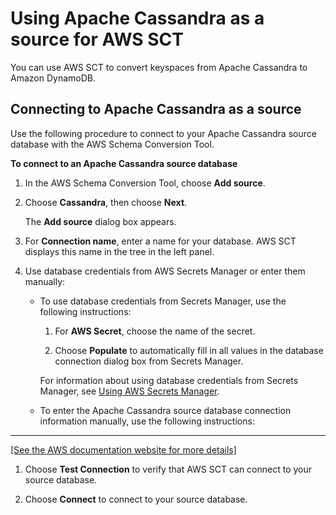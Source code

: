 # Using Apache Cassandra as a source for AWS SCT<a name="CHAP_Source.Cassandra"></a>

You can use AWS SCT to convert keyspaces from Apache Cassandra to Amazon DynamoDB\. 

## Connecting to Apache Cassandra as a source<a name="CHAP_Source.Cassandra.Connecting"></a>

Use the following procedure to connect to your Apache Cassandra source database with the AWS Schema Conversion Tool\. 

**To connect to an Apache Cassandra source database**

1. In the AWS Schema Conversion Tool, choose **Add source**\. 

1. Choose **Cassandra**, then choose **Next**\. 

   The **Add source** dialog box appears\.

1. For **Connection name**, enter a name for your database\. AWS SCT displays this name in the tree in the left panel\. 

1. Use database credentials from AWS Secrets Manager or enter them manually:
   + To use database credentials from Secrets Manager, use the following instructions:

     1. For **AWS Secret**, choose the name of the secret\.

     1. Choose **Populate** to automatically fill in all values in the database connection dialog box from Secrets Manager\.

     For information about using database credentials from Secrets Manager, see [Using AWS Secrets Manager](CHAP_UserInterface.md#CHAP_UserInterface.SecretsManager)\.
   + To enter the Apache Cassandra source database connection information manually, use the following instructions:  
****    
[\[See the AWS documentation website for more details\]](http://docs.aws.amazon.com/SchemaConversionTool/latest/userguide/CHAP_Source.Cassandra.html)

1. Choose **Test Connection** to verify that AWS SCT can connect to your source database\. 

1. Choose **Connect** to connect to your source database\.
